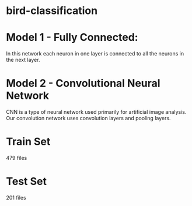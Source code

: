 # bird-classification
# Model 1 - Fully Connected:
In this network each neuron in one layer is connected to all the neurons in the next layer.

# Model 2 - Convolutional Neural Network
CNN is a type of neural network used primarily for artificial image analysis.
Our convolution network uses convolution layers and pooling layers. 

# Train Set
479 files

# Test Set
201 files
